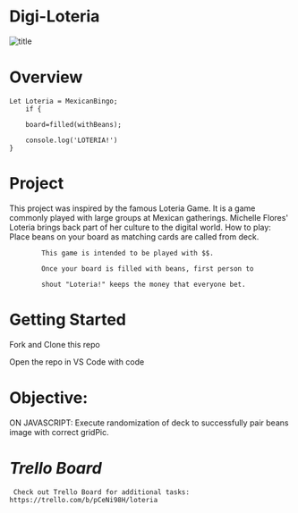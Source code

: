 # **Digi-Loteria**
![title](https://external-content.duckduckgo.com/iu/?u=https%3A%2F%2Fwww.belmont.gov%2Fhome%2Fshowpublishedimage%2F11852%2F637272293204070000&f=1&nofb=1)
# **Overview**
    Let Loteria = MexicanBingo;
        if {
        
        board=filled(withBeans);
        
        console.log('LOTERIA!')
    }

# **Project**
This project was inspired by the famous Loteria Game. It is a game commonly played with large groups at Mexican gatherings. Michelle Flores' Loteria brings back part of her culture to the digital world.
            How to play: Place beans on your board as matching cards are called from deck.
                
            This game is intended to be played with $$. 
                
            Once your board is filled with beans, first person to 
                    
            shout "Loteria!" keeps the money that everyone bet.
    
# **Getting Started**
Fork and Clone this repo

Open the repo in VS Code with code


# **Objective:**
ON JAVASCRIPT:
Execute randomization of deck to successfully pair beans image with correct gridPic.
          

# *Trello Board*
     Check out Trello Board for additional tasks: https://trello.com/b/pCeNi98H/loteria 


